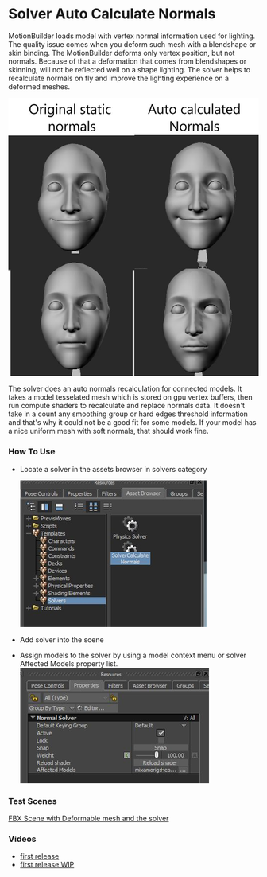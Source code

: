 # Solver Auto Calculate Normals

 MotionBuilder loads model with vertex normal information used for lighting. The quality issue comes when you deform such mesh with a blendshape or skin binding. The MotionBuilder deforms only vertex position, but not normals. Because of that a deformation that comes from blendshapes or skinning, will not be reflected well on a shape lighting. The solver helps to recalculate normals on fly and improve the lighting experience on a deformed meshes.

![compareWithSolverUse](solver_normals.jpg)

 The solver does an auto normals recalculation for connected models.
 It takes a model tesselated mesh which is stored on gpu vertex buffers, then run compute shaders to recalculate and replace normals data. It doesn't take in a count any smoothing group or hard edges threshold information and that's why it could not be a good fit for some models. If your model has a nice uniform mesh with soft normals, that should work fine.

### How To Use

- Locate a solver in the assets browser in solvers category
  
  ![assets](solver_normals_assets.jpg)
- Add solver into the scene
- Assign models to the solver by using a model context menu or solver Affected Models property list.
![props](solver_normals_props.jpg)

### Test Scenes

[FBX Scene with Deformable mesh and the solver](https://github.com/Neill3d/OpenMoBu/blob/master/MB_Scenes/solver_CalculateNormals.fbx)

### Videos

- [first release](https://youtu.be/QYUpd1u6O_o?si=WzmfQbCdII8WR1oB)
- [first release WIP](https://youtu.be/YFLuMV-uGR8?si=pcvfAaf7Vm51x6vB)
